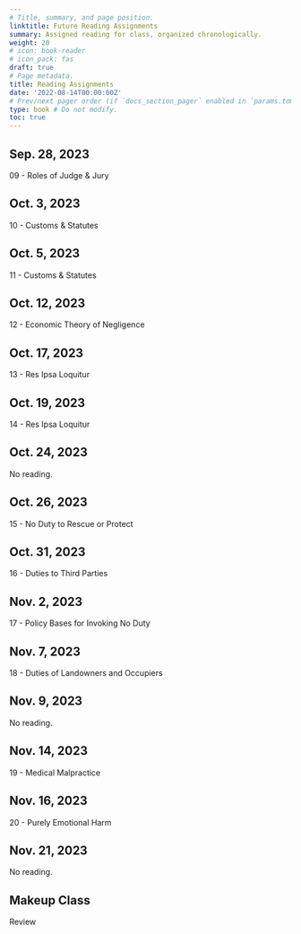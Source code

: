 ```yaml
---
# Title, summary, and page position.
linktitle: Future Reading Assignments
summary: Assigned reading for class, organized chronologically.
weight: 20
# icon: book-reader
# icon_pack: fas
draft: true
# Page metadata.
title: Reading Assignments
date: '2022-08-14T00:00:00Z'
# Prev/next pager order (if `docs_section_pager` enabled in `params.toml`)
type: book # Do not modify.
toc: true
---
```
























## Sep. 28, 2023

09 - Roles of Judge & Jury



## Oct. 3, 2023

10 - Customs & Statutes 



## Oct. 5, 2023

11 - Customs & Statutes 


## Oct. 12, 2023

12 - Economic Theory of Negligence 


## Oct. 17, 2023


13 - Res Ipsa Loquitur 



## Oct. 19, 2023


14 - Res Ipsa Loquitur 



## Oct. 24, 2023

No reading.



## Oct. 26, 2023

15 - No Duty to Rescue or Protect 



## Oct. 31, 2023


16 - Duties to Third Parties 



## Nov. 2, 2023


17 - Policy Bases for Invoking No Duty 


## Nov. 7, 2023


18 - Duties of Landowners and Occupiers 


## Nov. 9, 2023

No reading.



## Nov. 14, 2023


19 - Medical Malpractice 



## Nov. 16, 2023


20 - Purely Emotional Harm


## Nov. 21, 2023

No reading.


## Makeup Class

Review




